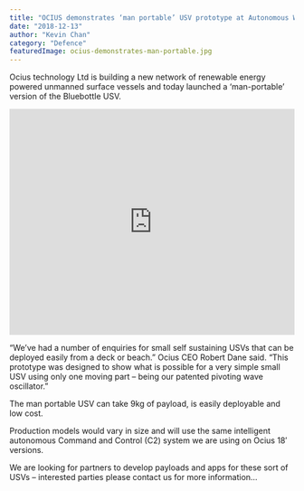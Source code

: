 ```yaml
---
title: "OCIUS demonstrates ‘man portable’ USV prototype at Autonomous Warrior 18 Wargames"
date: "2018-12-13"
author: "Kevin Chan"
category: "Defence"
featuredImage: ocius-demonstrates-man-portable.jpg
---
```


Ocius technology Ltd is building a new network of renewable energy powered unmanned surface vessels and today launched a ‘man-portable’ version of the Bluebottle USV. 

<iframe src="https://www.youtube.com/embed/I_N1gZ_BRnk" allow="accelerometer; autoplay; encrypted-media; gyroscope; picture-in-picture" allowfullscreen="" width="100%" height="400" frameborder="0"></iframe>

“We’ve had a number of enquiries for small self sustaining USVs that can be deployed easily from a deck or beach.” Ocius CEO Robert Dane said. “This prototype was designed to show what is possible for a very simple small USV using only one moving part – being our patented pivoting wave oscillator.”

The man portable USV can take 9kg of payload, is easily deployable and low cost.

Production models would vary in size and will use the same intelligent autonomous Command and Control (C2) system we are using on Ocius 18′ versions.

We are looking for partners to develop payloads and apps for these sort of USVs – interested parties please contact us for more information…